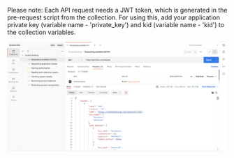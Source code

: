 Please note: Each API request needs a JWT token, which is generated in the pre-request script from the collection. For using this, add your application private key (variable name - 'private_key') and kid (variable name - 'kid') to the collection variables.

![Postman screenshot](./postman-screenshot.png)
